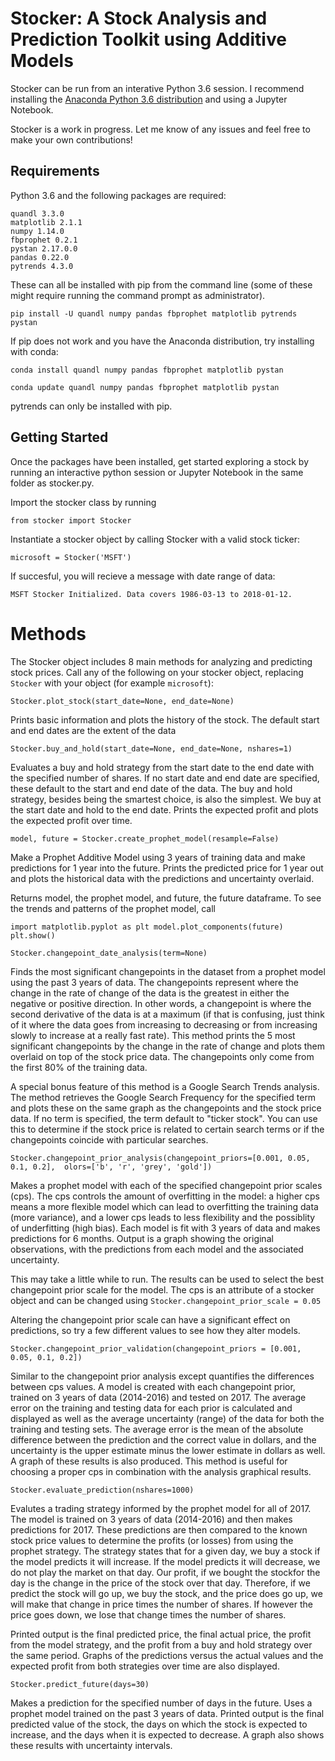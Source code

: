 # Stocker: A Stock Analysis and Prediction Toolkit using Additive Models 

Stocker can be run from an interative Python 3.6 session. I recommend 
installing the [Anaconda Python 3.6 distribution](https://www.anaconda.com/download/)
and using a Jupyter Notebook. 
 
Stocker is a work in progress. Let me know of any issues and feel 
free to make your own contributions! 

## Requirements 

Python 3.6 and the following packages are required:

	quandl 3.3.0
	matplotlib 2.1.1
	numpy 1.14.0
	fbprophet 0.2.1
	pystan 2.17.0.0
	pandas 0.22.0
	pytrends 4.3.0

These can all be installed with pip from the command line
(some of these might require running the command prompt as 
administrator). 

`pip install -U quandl numpy pandas fbprophet matplotlib pytrends pystan`

If pip does not work and you have the Anaconda 
distribution, try installing with conda:

`conda install quandl numpy pandas fbprophet matplotlib pystan`

`conda update quandl numpy pandas fbprophet matplotlib pystan`

pytrends can only be installed with pip.

## Getting Started

Once the packages have been installed, get started exploring a stock 
by running an interactive python session or Jupyter Notebook in the same
folder as stocker.py. 

Import the stocker class by running

`from stocker import Stocker`

Instantiate a stocker object by calling Stocker with a valid stock ticker:

`microsoft = Stocker('MSFT')`

If succesful, you will recieve a message with date range of data:

`MSFT Stocker Initialized. Data covers 1986-03-13 to 2018-01-12.`

# Methods

The Stocker object includes 8 main methods for analyzing and predicting 
stock prices. Call any of the following on your stocker object, replacing
`Stocker` with your object (for example `microsoft`):

`Stocker.plot_stock(start_date=None, end_date=None)`
	
Prints basic information and plots the history of the stock. The 
default start and end dates are the extent of the data

`Stocker.buy_and_hold(start_date=None, end_date=None, nshares=1)`

Evaluates a buy and hold strategy from the start date to the end date
with the specified number of shares. If no start date and end date are 
specified, these default to the start and end date of the data. The buy and
hold strategy, besides being the smartest choice, is also the simplest. 
We buy at the start date and hold to the end date. Prints the expected
profit and plots the expected profit over time. 

`model, future = Stocker.create_prophet_model(resample=False)`

Make a Prophet Additive Model using 3 years of training data
and make predictions for 1 year into the future. Prints the 
predicted price for 1 year out and plots the historical 
data with the predictions and uncertainty overlaid.

Returns model, the prophet model, and future, the future dataframe.
To see the trends and patterns of the prophet model, call 

`import matplotlib.pyplot as plt
model.plot_components(future)
plt.show()`

`Stocker.changepoint_date_analysis(term=None)`

Finds the most significant changepoints in the dataset from a prophet model 
using the past 3 years of data. The changepoints represent where the change in the
rate of change of the data is the greatest in either the negative or positive
direction. In other words, a changepoint is where the second derivative of the data 
is at a maximum (if that is confusing, just think of it where the data goes from
increasing to decreasing or from increasing slowly to increase at a really
fast rate). This method prints the 5 most significant changepoints by the 
change in the rate of change and plots them overlaid on top of the 
stock price data. The changepoints only come from the first 80% of the training data.

A special bonus feature of this method is a Google Search Trends analysis. The 
method retrieves the Google Search Frequency for the specified term and plots
these on the same graph as the changepoints and the stock price data. If no 
term is specified, the term default to "ticker stock". You can use
this to determine if the stock price is related to certain search terms or if the 
changepoints coincide with particular searches. 

`Stocker.changepoint_prior_analysis(changepoint_priors=[0.001, 0.05, 0.1, 0.2], 
olors=['b', 'r', 'grey', 'gold'])`

Makes a prophet model with each of the specified changepoint prior scales (cps).
The cps controls the amount of overfitting in the model: a higher cps means a more
flexible model which can lead to overfitting the training data (more variance), 
and a lower cps leads to less flexibility and the possiblity of underfitting (high bias).
Each model is fit with 3 years of data and makes predictions for 6 months. Output is 
a graph showing the original observations, with the predictions from each model 
and the associated uncertainty.

This may take a little while to run. The results can be used to select the best 
changepoint prior scale for the model. The cps is an attribute of a stocker object 
and can be changed using `Stocker.changepoint_prior_scale = 0.05` 

Altering the changepoint prior scale can have a significant effect on predictions,
so try a few different values to see how they alter models.

`Stocker.changepoint_prior_validation(changepoint_priors = [0.001, 0.05, 0.1, 0.2])`

Similar to the changepoint prior analysis except quantifies the differences between 
cps values. A model is created with each changepoint prior, trained on 3 years of 
data (2014-2016) and tested on 2017. The average error on the training and testing
data for each prior is calculated and displayed as well as the average uncertainty
(range) of the data for both the training and testing sets. The average error is the 
mean of the absolute difference between the prediction and the correct value in dollars,
and the uncertainty is the upper estimate minus the lower estimate in dollars as well.
A graph of these results is also produced. This method is useful for choosing
a proper cps in combination with the analysis graphical results. 

`Stocker.evaluate_prediction(nshares=1000)`

Evalutes a trading strategy informed by the prophet model for 
all of 2017. The model is trained on 3 years of data (2014-2016) 
and then makes predictions for 2017. These predictions are then compared
to the known stock price values to determine the profits (or losses) 
from using the prophet strategy. The strategy states that for a given 
day, we buy a stock if the model predicts it will increase. If the model predicts
it will decrease, we do not play the market on that day. Our profit, if we bought the 
stockfor the day is the change in the price of the stock over that day. Therefore,
if we predict the stock will go up, we buy the stock, and the price does go up, 
we will make that change in price times the number of shares. If however the price
goes down, we lose that change times the number of shares. 

Printed output is the final predicted price, the final actual price, the 
profit from the model strategy, and the profit from a buy and hold strategy over the 
same period. Graphs of the predictions versus the actual values and the expected 
profit from both strategies over time are also displayed. 

`Stocker.predict_future(days=30)`

Makes a prediction for the specified number of days in the future. 
Uses a prophet model trained on the past 3 years of data. Printed output 
is the final predicted value of the stock, the days on which the stock is 
expected to increase, and the days when it is expected to decrease.
A graph also shows these results with uncertainty intervals.
	
